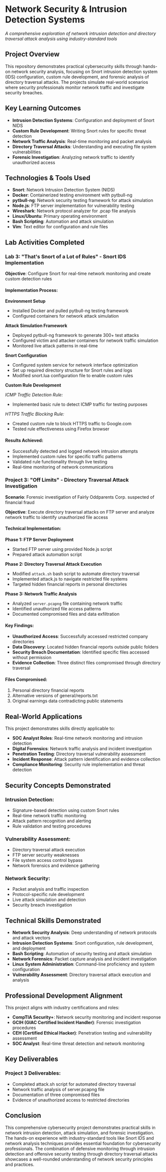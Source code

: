 # Network Security & Intrusion Detection Systems

*A comprehensive exploration of network intrusion detection and directory traversal attack analysis using industry-standard tools*

## Project Overview

This repository demonstrates practical cybersecurity skills through hands-on network security analysis, focusing on Snort intrusion detection system (IDS) configuration, custom rule development, and forensic analysis of directory traversal attacks. The projects simulate real-world scenarios where security professionals monitor network traffic and investigate security breaches.

## Key Learning Outcomes

- **Intrusion Detection Systems**: Configuration and deployment of Snort NIDS
- **Custom Rule Development**: Writing Snort rules for specific threat detection
- **Network Traffic Analysis**: Real-time monitoring and packet analysis
- **Directory Traversal Attacks**: Understanding and executing file system vulnerabilities
- **Forensic Investigation**: Analyzing network traffic to identify unauthorized access

## Technologies & Tools Used

- **Snort**: Network Intrusion Detection System (NIDS)
- **Docker**: Containerized testing environment with pytbull-ng
- **pytbull-ng**: Network security testing framework for attack simulation
- **Node.js**: FTP server implementation for vulnerability testing
- **Wireshark**: Network protocol analyzer for .pcap file analysis
- **Linux/Ubuntu**: Primary operating environment
- **Bash Scripting**: Automation and attack simulation
- **Vim**: Text editor for configuration and rule files

## Lab Activities Completed

### Lab 3: "That's Snort of a Lot of Rules" - Snort IDS Implementation

**Objective**: Configure Snort for real-time network monitoring and create custom detection rules

#### Implementation Process:

**Environment Setup**
- Installed Docker and pulled pytbull-ng testing framework
- Configured containers for network attack simulation

**Attack Simulation Framework**
- Deployed pytbull-ng framework to generate 300+ test attacks
- Configured victim and attacker containers for network traffic simulation
- Monitored live attack patterns in real-time

**Snort Configuration**
- Configured system service for network interface optimization
- Set up required directory structure for Snort rules and logs
- Modified snort.lua configuration file to enable custom rules

**Custom Rule Development**

*ICMP Traffic Detection Rule:*
- Implemented basic rule to detect ICMP traffic for testing purposes

*HTTPS Traffic Blocking Rule:*
- Created custom rule to block HTTPS traffic to Google.com
- Tested rule effectiveness using Firefox browser

#### Results Achieved:
- Successfully detected and logged network intrusion attempts
- Implemented custom rules for specific traffic patterns
- Validated rule functionality through live testing
- Real-time monitoring of network communications

### Project 3: "Off Limits" - Directory Traversal Attack Investigation

**Scenario**: Forensic investigation of Fairly Oddparents Corp. suspected of financial fraud

**Objective**: Execute directory traversal attacks on FTP server and analyze network traffic to identify unauthorized file access

#### Technical Implementation:

**Phase 1: FTP Server Deployment**
- Started FTP server using provided Node.js script
- Prepared attack automation script

**Phase 2: Directory Traversal Attack Execution**
- Modified `attack.sh` bash script to automate directory traversal
- Implemented attack.js to navigate restricted file systems
- Targeted hidden financial reports in personal directories

**Phase 3: Network Traffic Analysis**
- Analyzed `server.pcapng` file containing network traffic
- Identified unauthorized file access patterns
- Documented compromised files and data exfiltration

#### Key Findings:
- **Unauthorized Access**: Successfully accessed restricted company directories
- **Data Discovery**: Located hidden financial reports outside public folders
- **Security Breach Documentation**: Identified specific files accessed without permission
- **Evidence Collection**: Three distinct files compromised through directory traversal

#### Files Compromised:
1. Personal directory financial reports
2. Alternative versions of general/reports.txt
3. Original earnings data contradicting public statements

## Real-World Applications

This project demonstrates skills directly applicable to:

- **SOC Analyst Roles**: Real-time network monitoring and intrusion detection
- **Digital Forensics**: Network traffic analysis and incident investigation
- **Penetration Testing**: Directory traversal vulnerability assessment
- **Incident Response**: Attack pattern identification and evidence collection
- **Compliance Monitoring**: Security rule implementation and threat detection

## Security Concepts Demonstrated

### Intrusion Detection:
- Signature-based detection using custom Snort rules
- Real-time network traffic monitoring
- Attack pattern recognition and alerting
- Rule validation and testing procedures

### Vulnerability Assessment:
- Directory traversal attack execution
- FTP server security weaknesses
- File system access control bypass
- Network forensics and evidence gathering

### Network Security:
- Packet analysis and traffic inspection
- Protocol-specific rule development
- Live attack simulation and detection
- Security breach investigation

## Technical Skills Demonstrated

- **Network Security Analysis**: Deep understanding of network protocols and attack vectors
- **Intrusion Detection Systems**: Snort configuration, rule development, and deployment
- **Bash Scripting**: Automation of security testing and attack simulation
- **Network Forensics**: Packet capture analysis and incident investigation
- **Linux System Administration**: Command-line proficiency and system configuration
- **Vulnerability Assessment**: Directory traversal attack execution and analysis

## Professional Development Alignment

This project aligns with industry certifications and roles:
- **CompTIA Security+**: Network security monitoring and incident response
- **GCIH (GIAC Certified Incident Handler)**: Forensic investigation procedures
- **CEH (Certified Ethical Hacker)**: Penetration testing and vulnerability assessment
- **SOC Analyst**: Real-time threat detection and network monitoring

## Key Deliverables

### Project 3 Deliverables:
- Completed attack.sh script for automated directory traversal
- Network traffic analysis of server.pcapng file
- Documentation of three compromised files
- Evidence of unauthorized access to restricted directories

## Conclusion

This comprehensive cybersecurity project demonstrates practical skills in network intrusion detection, attack simulation, and forensic investigation. The hands-on experience with industry-standard tools like Snort IDS and network analysis techniques provides essential foundation for cybersecurity professionals. The combination of defensive monitoring through intrusion detection and offensive security testing through directory traversal attacks showcases a well-rounded understanding of network security principles and practices.